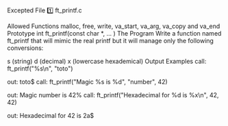 Excepted File
1️⃣ ft_printf.c

Allowed Functions
malloc, free, write, va_start, va_arg, va_copy and va_end
Prototype
int ft_printf(const char *, ... )
The Program
Write a function named ft_printf that will mimic the real printf but it will manage only the following conversions:

s (string)
d (decimal) 
x (lowercase hexademical)
Output Examples
call: ft_printf("%s\n", "toto")

out: toto$
call: ft_printf("Magic %s is %d", "number", 42)

out: Magic number is 42%
call: ft_printf("Hexadecimal for %d is %x\n", 42, 42)

out: Hexadecimal for 42 is 2a$

